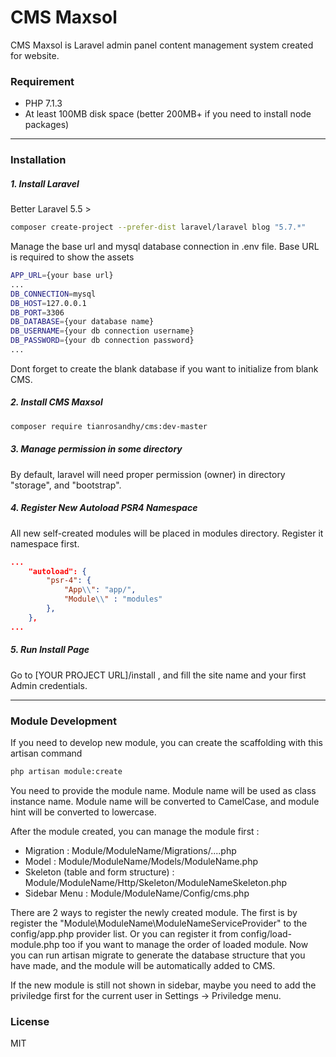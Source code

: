 # CMS Maxsol

CMS Maxsol is Laravel admin panel content management system created for website.

### Requirement
- PHP 7.1.3
- At least 100MB disk space (better 200MB+ if you need to install node packages)

----

### Installation
##### 1. Install Laravel
Better Laravel 5.5 > 
```sh
composer create-project --prefer-dist laravel/laravel blog "5.7.*"
```
Manage the base url and mysql database connection in .env file. Base URL is required to show the assets
```sh
APP_URL={your base url}
...
DB_CONNECTION=mysql
DB_HOST=127.0.0.1
DB_PORT=3306
DB_DATABASE={your database name}
DB_USERNAME={your db connection username}
DB_PASSWORD={your db connection password}
...
```
Dont forget to create the blank database if you want to initialize from blank CMS. 


##### 2. Install CMS Maxsol
```sh
composer require tianrosandhy/cms:dev-master
```


##### 3. Manage permission in some directory
By default, laravel will need proper permission (owner) in directory "storage", and "bootstrap".


##### 4. Register New Autoload PSR4 Namespace
All new self-created modules will be placed in modules directory. Register it namespace first.
```json
...
    "autoload": {
        "psr-4": {
            "App\\": "app/",
            "Module\\" : "modules"
        },
    },
...

```

##### 5. Run Install Page
Go to [YOUR PROJECT URL]/install , and fill the site name and your first Admin credentials.


---
### Module Development
If you need to develop new module, you can create the scaffolding with this artisan command 
```sh
php artisan module:create
```
You need to provide the module name. Module name will be used as class instance name. Module name will be converted to CamelCase, and module hint will be converted to lowercase. 

After the module created, you can manage the module first : 
- Migration : Module/ModuleName/Migrations/....php
- Model : Module/ModuleName/Models/ModuleName.php
- Skeleton (table and form structure) : Module/ModuleName/Http/Skeleton/ModuleNameSkeleton.php
- Sidebar Menu : Module/ModuleName/Config/cms.php

There are 2 ways to register the newly created module. The first is by register the "Module\\ModuleName\\ModuleNameServiceProvider" to the config/app.php provider list. Or you can register it from config/load-module.php too if you want to manage the order of loaded module.
Now you can run artisan migrate to generate the database structure that you have made, and the module will be automatically added to CMS.

If the new module is still not shown in sidebar, maybe you need to add the priviledge first for the current user in Settings -> Priviledge menu.


### License
MIT